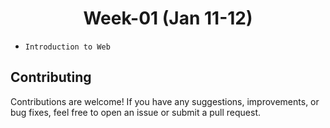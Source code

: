 <h1 align="center">Week-01 (Jan 11-12)</h1>

- `Introduction to Web`

## Contributing

Contributions are welcome! If you have any suggestions, improvements, or bug fixes, feel free to open an issue or submit a pull request.
